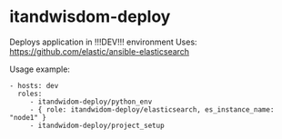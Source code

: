 # itandwisdom-deploy
Deploys application in !!!DEV!!! environment
Uses: https://github.com/elastic/ansible-elasticsearch

Usage example:

```
- hosts: dev
  roles:
     - itandwidom-deploy/python_env
     - { role: itandwidom-deploy/elasticsearch, es_instance_name: "node1" }
     - itandwidom-deploy/project_setup                                 
```
